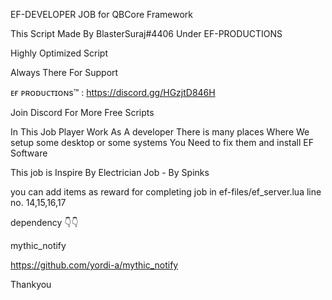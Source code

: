 EF-DEVELOPER JOB for QBCore Framework

This Script Made By BlasterSuraj#4406 Under EF-PRODUCTIONS

Highly Optimized Script

Always There For Support

ᴇғ ᴘʀᴏᴅᴜᴄᴛɪᴏɴs™ : https://discord.gg/HGzjtD846H


Join Discord For More Free Scripts

In This Job Player Work As A developer There is many places Where We setup some desktop or some systems You Need to fix them and install EF Software


This job is Inspire By Electrician Job - By Spinks 

you can add items as reward for completing job in ef-files/ef_server.lua line no. 14,15,16,17


dependency  👇👇

mythic_notify

https://github.com/yordi-a/mythic_notify

Thankyou